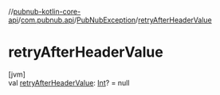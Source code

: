 //[pubnub-kotlin-core-api](../../../index.md)/[com.pubnub.api](../index.md)/[PubNubException](index.md)/[retryAfterHeaderValue](retry-after-header-value.md)

# retryAfterHeaderValue

[jvm]\
val [retryAfterHeaderValue](retry-after-header-value.md): [Int](https://kotlinlang.org/api/core/kotlin-stdlib/kotlin/-int/index.html)? = null
